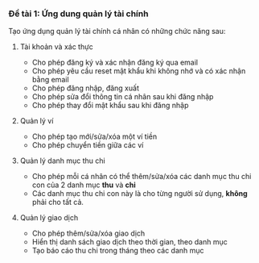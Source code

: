 <h3>Đề tài 1: Ứng dung quản lý tài chính</h3>
<p>Tạo ứng dụng quản lý tài chính cá nhân có những chức năng sau:</p>
<ol>
<li>
<p>Tài khoản và xác thực</p>
<ul>
<li>Cho phép đăng ký và xác nhận đăng ký qua email</li>
<li>Cho phép yêu cầu reset mật khẩu khi không nhớ và có xác nhận bằng email</li>
<li>Cho phép đăng nhập, đăng xuất</li>
<li>Cho phép sửa đổi thông tin cá nhân sau khi đăng nhập</li>
<li>Cho phép thay đổi mật khẩu sau khi đăng nhập</li>
</ul>
</li>
<li>
<p>Quản lý ví</p>
<ul>
<li>Cho phép tạo mới/sửa/xóa một ví tiền</li>
<li>Cho phép chuyển tiền giữa các ví</li>
</ul>
</li>
<li>
<p>Quản lý danh mục thu chi</p>
<ul>
<li>Cho phép mỗi cá nhân có thể thêm/sửa/xóa các danh mục thu chi con của 2 danh mục <strong>thu</strong> và <strong>chi</strong></li>
<li>Các danh mục thu chi con này là cho từng người sử dụng, <strong>không</strong> phải cho tất cả.</li>
</ul>
</li>
<li>
<p>Quản lý giao dịch</p>
<ul>
<li>Cho phép thêm/sửa/xóa giao dịch</li>
<li>Hiển thị danh sách giao dịch theo thời gian, theo danh mục</li>
<li>Tạo báo cáo thu chi trong tháng theo các danh mục</li>
</ul>
</li>
</ol>
